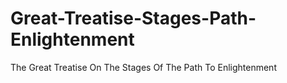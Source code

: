 # Great-Treatise-Stages-Path-Enlightenment
The Great Treatise On The Stages Of The Path To Enlightenment
